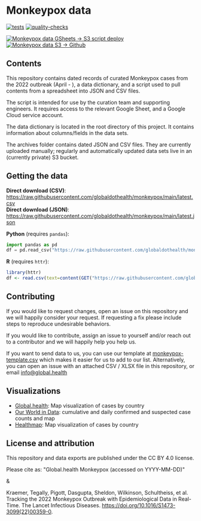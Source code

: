 # Monkeypox data

[![tests](https://github.com/globaldothealth/monkeypox/actions/workflows/tests.yml/badge.svg)](https://github.com/globaldothealth/monkeypox/actions/workflows/tests.yml) [![quality-checks](https://github.com/globaldothealth/monkeypox/actions/workflows/qc.yml/badge.svg)](https://github.com/globaldothealth/monkeypox/actions/workflows/qc.yml)

[![Monkeypox data GSheets -> S3 script deploy](https://github.com/globaldothealth/monkeypox/actions/workflows/data-script-deploy.yaml/badge.svg)](https://github.com/globaldothealth/monkeypox/actions/workflows/data-script-deploy.yaml) [![Monkeypox data S3 -> Github](https://github.com/globaldothealth/monkeypox/actions/workflows/data-transfer_S3-%3EGithub.yaml/badge.svg)](https://github.com/globaldothealth/monkeypox/actions/workflows/data-transfer_S3-%3EGithub.yaml)
## Contents

This repository contains dated records of curated Monkeypox cases from the 2022 outbreak (April - ), a data dictionary, and a script used to pull contents from a spreadsheet into JSON and CSV files.

The script is intended for use by the curation team and supporting engineers. It requires access to the relevant Google Sheet, and a Google Cloud service account.

The data dictionary is located in the root directory of this project. It contains information about columns/fields in the data sets.

The archives folder contains dated JSON and CSV files. They are currently uploaded manually; regularly and automatically updated data sets live in an (currently private) S3 bucket.

## Getting the data

**Direct download (CSV)**: https://raw.githubusercontent.com/globaldothealth/monkeypox/main/latest.csv  
**Direct download (JSON)**: https://raw.githubusercontent.com/globaldothealth/monkeypox/main/latest.json

**Python** (requires `pandas`):
```python
import pandas as pd
df = pd.read_csv("https://raw.githubusercontent.com/globaldothealth/monkeypox/main/latest.csv")
```

**R** (requires `httr`):
```r
library(httr)
df <- read.csv(text=content(GET("https://raw.githubusercontent.com/globaldothealth/monkeypox/main/latest.csv")))
```

## Contributing

If you would like to request changes, open an issue on this repository and we will happily consider your request. 
If requesting a fix please include steps to reproduce undesirable behaviors.

If you would like to contribute, assign an issue to yourself and/or reach out to a contributor and we will happily help you help us.

If you want to send data to us, you can use our template at [monkeypox-template.csv](monkeypox-template.csv) which makes
it easier for us to add to our list. Alternatively, you can open an issue with an attached CSV / XLSX file in this repository,
or email info@global.health

## Visualizations

* [Global.health](https://map.monkeypox.global.health/country): Map visualization of cases by country
* [Our World in Data](https://ourworldindata.org/monkeypox): cumulative and daily confirmed and suspected case counts and map
* [Healthmap](https://monkeypox.healthmap.org): Map visualization of cases by country

## License and attribution

This repository and data exports are published under the CC BY 4.0 license.

Please cite as: "Global.health Monkeypox (accessed on YYYY-MM-DD)" 

&

Kraemer, Tegally, Pigott, Dasgupta, Sheldon, Wilkinson, Schultheiss, et al. Tracking the 2022 Monkeypox Outbreak with Epidemiological Data in Real-Time. The Lancet Infectious Diseases. https://doi.org/10.1016/S1473-3099(22)00359-0.
